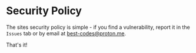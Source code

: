 # Security Policy

The sites security policy is simple - if you find a vulnerability, report it in the `Issues` tab or by email at best-codes@proton.me.

That's it!
